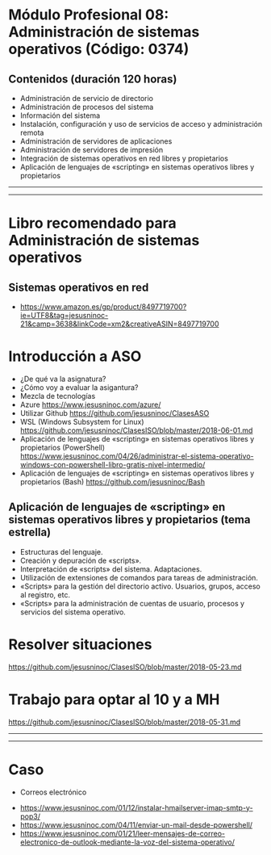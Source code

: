 # Módulo Profesional 08: Administración de sistemas operativos (Código: 0374) 

## Contenidos (duración 120 horas)
- Administración de servicio de directorio
- Administración de procesos del sistema
- Información del sistema
- Instalación, configuración y uso de servicios de acceso y administración remota
- Administración de servidores de aplicaciones
- Administración de servidores de impresión
- Integración de sistemas operativos en red libres y propietarios
- Aplicación de lenguajes de «scripting» en sistemas operativos libres y propietarios

------------------
------------------

# Libro recomendado para Administración de sistemas operativos
## Sistemas operativos en red
* https://www.amazon.es/gp/product/8497719700?ie=UTF8&tag=jesusninoc-21&camp=3638&linkCode=xm2&creativeASIN=8497719700

# Introducción a ASO
- ¿De qué va la asignatura?
- ¿Cómo voy a evaluar la asigantura?
- Mezcla de tecnologías
- Azure
https://www.jesusninoc.com/azure/
- Utilizar Github
https://github.com/jesusninoc/ClasesASO
- WSL (Windows Subsystem for Linux)
https://github.com/jesusninoc/ClasesISO/blob/master/2018-06-01.md
- Aplicación de lenguajes de «scripting» en sistemas operativos libres y propietarios (PowerShell)
https://www.jesusninoc.com/04/26/administrar-el-sistema-operativo-windows-con-powershell-libro-gratis-nivel-intermedio/
- Aplicación de lenguajes de «scripting» en sistemas operativos libres y propietarios (Bash)
https://github.com/jesusninoc/Bash

## Aplicación de lenguajes de «scripting» en sistemas operativos libres y propietarios (tema estrella)
- Estructuras del lenguaje.
- Creación y depuración de «scripts».
- Interpretación de «scripts» del sistema. Adaptaciones.
- Utilización de extensiones de comandos para tareas de administración.
- «Scripts» para la gestión del directorio activo. Usuarios, grupos, acceso al registro, etc.
- «Scripts» para la administración de cuentas de usuario, procesos y servicios del sistema operativo. 

# Resolver situaciones
https://github.com/jesusninoc/ClasesISO/blob/master/2018-05-23.md

# Trabajo para optar al 10 y a MH
https://github.com/jesusninoc/ClasesISO/blob/master/2018-05-31.md

------------------
------------------

# Caso
- Correos electrónico
* https://www.jesusninoc.com/01/12/instalar-hmailserver-imap-smtp-y-pop3/
* https://www.jesusninoc.com/04/11/enviar-un-mail-desde-powershell/
* https://www.jesusninoc.com/01/21/leer-mensajes-de-correo-electronico-de-outlook-mediante-la-voz-del-sistema-operativo/
